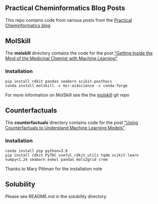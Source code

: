 ## Practical Cheminformatics Blog Posts

This repo contains code from various posts from the [Practical Cheminformatics blog](https://practicalcheminformatics.blogspot.com)

## MolSkill

The **molskill** directory contains the code for the post ["Getting Inside the Mind of the Medicinal Chemist with Machine Learning"](https://practicalcheminformatics.blogspot.com/2023/04/getting-inside-mind-of-medicinal.html)
### Installation
```
pip install rdkit pandas seaborn scikit-posthocs
conda install molskill -c msr-ai4science -c conda-forge
```
For more information on MolSkill see the the [molskill](https://github.com/microsoft/molskill) git repo

## Counterfactuals

The **counterfactuals** directory contains code for the post ["Using Counterfactuals to Understand Machine Learning Models"](https://practicalcheminformatics.blogspot.com/2023/05/using-counterfactuals-to-understand.html)
### Installation
```
conda install pip python=3.9
pip install rdkit PyTDC useful_rdkit_utils tqdm scikit-learn numpy<1.24 seaborn exmol pandas mols2grid crem
```
Thanks to Mary Pittman for the installation note

## Solubility

Please see README.md in the solubility directory



